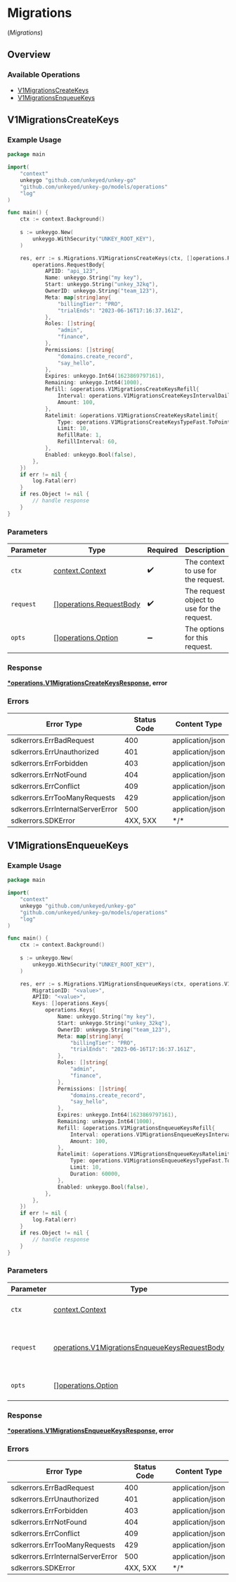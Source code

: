 # Migrations
(*Migrations*)

## Overview

### Available Operations

* [V1MigrationsCreateKeys](#v1migrationscreatekeys)
* [V1MigrationsEnqueueKeys](#v1migrationsenqueuekeys)

## V1MigrationsCreateKeys

### Example Usage

```go
package main

import(
	"context"
	unkeygo "github.com/unkeyed/unkey-go"
	"github.com/unkeyed/unkey-go/models/operations"
	"log"
)

func main() {
    ctx := context.Background()
    
    s := unkeygo.New(
        unkeygo.WithSecurity("UNKEY_ROOT_KEY"),
    )

    res, err := s.Migrations.V1MigrationsCreateKeys(ctx, []operations.RequestBody{
        operations.RequestBody{
            APIID: "api_123",
            Name: unkeygo.String("my key"),
            Start: unkeygo.String("unkey_32kq"),
            OwnerID: unkeygo.String("team_123"),
            Meta: map[string]any{
                "billingTier": "PRO",
                "trialEnds": "2023-06-16T17:16:37.161Z",
            },
            Roles: []string{
                "admin",
                "finance",
            },
            Permissions: []string{
                "domains.create_record",
                "say_hello",
            },
            Expires: unkeygo.Int64(1623869797161),
            Remaining: unkeygo.Int64(1000),
            Refill: &operations.V1MigrationsCreateKeysRefill{
                Interval: operations.V1MigrationsCreateKeysIntervalDaily,
                Amount: 100,
            },
            Ratelimit: &operations.V1MigrationsCreateKeysRatelimit{
                Type: operations.V1MigrationsCreateKeysTypeFast.ToPointer(),
                Limit: 10,
                RefillRate: 1,
                RefillInterval: 60,
            },
            Enabled: unkeygo.Bool(false),
        },
    })
    if err != nil {
        log.Fatal(err)
    }
    if res.Object != nil {
        // handle response
    }
}
```

### Parameters

| Parameter                                                | Type                                                     | Required                                                 | Description                                              |
| -------------------------------------------------------- | -------------------------------------------------------- | -------------------------------------------------------- | -------------------------------------------------------- |
| `ctx`                                                    | [context.Context](https://pkg.go.dev/context#Context)    | :heavy_check_mark:                                       | The context to use for the request.                      |
| `request`                                                | [[]operations.RequestBody](../../.md)                    | :heavy_check_mark:                                       | The request object to use for the request.               |
| `opts`                                                   | [][operations.Option](../../models/operations/option.md) | :heavy_minus_sign:                                       | The options for this request.                            |

### Response

**[*operations.V1MigrationsCreateKeysResponse](../../models/operations/v1migrationscreatekeysresponse.md), error**

### Errors

| Error Type                       | Status Code                      | Content Type                     |
| -------------------------------- | -------------------------------- | -------------------------------- |
| sdkerrors.ErrBadRequest          | 400                              | application/json                 |
| sdkerrors.ErrUnauthorized        | 401                              | application/json                 |
| sdkerrors.ErrForbidden           | 403                              | application/json                 |
| sdkerrors.ErrNotFound            | 404                              | application/json                 |
| sdkerrors.ErrConflict            | 409                              | application/json                 |
| sdkerrors.ErrTooManyRequests     | 429                              | application/json                 |
| sdkerrors.ErrInternalServerError | 500                              | application/json                 |
| sdkerrors.SDKError               | 4XX, 5XX                         | \*/\*                            |

## V1MigrationsEnqueueKeys

### Example Usage

```go
package main

import(
	"context"
	unkeygo "github.com/unkeyed/unkey-go"
	"github.com/unkeyed/unkey-go/models/operations"
	"log"
)

func main() {
    ctx := context.Background()
    
    s := unkeygo.New(
        unkeygo.WithSecurity("UNKEY_ROOT_KEY"),
    )

    res, err := s.Migrations.V1MigrationsEnqueueKeys(ctx, operations.V1MigrationsEnqueueKeysRequestBody{
        MigrationID: "<value>",
        APIID: "<value>",
        Keys: []operations.Keys{
            operations.Keys{
                Name: unkeygo.String("my key"),
                Start: unkeygo.String("unkey_32kq"),
                OwnerID: unkeygo.String("team_123"),
                Meta: map[string]any{
                    "billingTier": "PRO",
                    "trialEnds": "2023-06-16T17:16:37.161Z",
                },
                Roles: []string{
                    "admin",
                    "finance",
                },
                Permissions: []string{
                    "domains.create_record",
                    "say_hello",
                },
                Expires: unkeygo.Int64(1623869797161),
                Remaining: unkeygo.Int64(1000),
                Refill: &operations.V1MigrationsEnqueueKeysRefill{
                    Interval: operations.V1MigrationsEnqueueKeysIntervalDaily,
                    Amount: 100,
                },
                Ratelimit: &operations.V1MigrationsEnqueueKeysRatelimit{
                    Type: operations.V1MigrationsEnqueueKeysTypeFast.ToPointer(),
                    Limit: 10,
                    Duration: 60000,
                },
                Enabled: unkeygo.Bool(false),
            },
        },
    })
    if err != nil {
        log.Fatal(err)
    }
    if res.Object != nil {
        // handle response
    }
}
```

### Parameters

| Parameter                                                                                                      | Type                                                                                                           | Required                                                                                                       | Description                                                                                                    |
| -------------------------------------------------------------------------------------------------------------- | -------------------------------------------------------------------------------------------------------------- | -------------------------------------------------------------------------------------------------------------- | -------------------------------------------------------------------------------------------------------------- |
| `ctx`                                                                                                          | [context.Context](https://pkg.go.dev/context#Context)                                                          | :heavy_check_mark:                                                                                             | The context to use for the request.                                                                            |
| `request`                                                                                                      | [operations.V1MigrationsEnqueueKeysRequestBody](../../models/operations/v1migrationsenqueuekeysrequestbody.md) | :heavy_check_mark:                                                                                             | The request object to use for the request.                                                                     |
| `opts`                                                                                                         | [][operations.Option](../../models/operations/option.md)                                                       | :heavy_minus_sign:                                                                                             | The options for this request.                                                                                  |

### Response

**[*operations.V1MigrationsEnqueueKeysResponse](../../models/operations/v1migrationsenqueuekeysresponse.md), error**

### Errors

| Error Type                       | Status Code                      | Content Type                     |
| -------------------------------- | -------------------------------- | -------------------------------- |
| sdkerrors.ErrBadRequest          | 400                              | application/json                 |
| sdkerrors.ErrUnauthorized        | 401                              | application/json                 |
| sdkerrors.ErrForbidden           | 403                              | application/json                 |
| sdkerrors.ErrNotFound            | 404                              | application/json                 |
| sdkerrors.ErrConflict            | 409                              | application/json                 |
| sdkerrors.ErrTooManyRequests     | 429                              | application/json                 |
| sdkerrors.ErrInternalServerError | 500                              | application/json                 |
| sdkerrors.SDKError               | 4XX, 5XX                         | \*/\*                            |